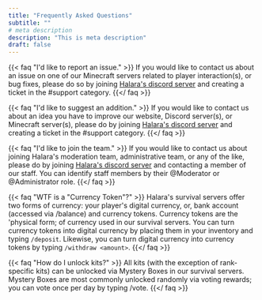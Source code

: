 ```yaml
---
title: "Frequently Asked Questions"
subtitle: ""
# meta description
description: "This is meta description"
draft: false
---
```


{{< faq "I'd like to report an issue." >}}
If you would like to contact us about an issue on one of our Minecraft servers related to player interaction(s), or bug fixes, please do so by joining [Halara's discord server](https://discord.gg/ZbrzN5RmyR) and creating a ticket in the #support category.
{{</ faq >}}

{{< faq "I'd like to suggest an addition." >}}
If you would like to contact us about an idea you have to improve our website, Discord server(s), or Minecraft server(s), please do by joining [Halara's discord server](https://discord.gg/ZbrzN5RmyR) and creating a ticket in the #support category.
{{</ faq >}}

{{< faq "I'd like to join the team." >}}
If you would like to contact us about joining Halara's moderation team, administrative team, or any of the like, please do by joining [Halara's discord server](https://discord.gg/ZbrzN5RmyR) and contacting a member of our staff. You can identify staff members by their @Moderator or @Administrator role.
{{</ faq >}}

{{< faq "WTF is a \"Currency Token\"?" >}}
Halara's survival servers offer two forms of currency: your player's digital currency, or, bank account (accessed via /balance) and currency tokens. Currency tokens are the 'physical form; of currency used in our survival servers. 
You can turn currency tokens into digital currency by placing them in your inventory and typing ``/deposit``. Likewise, you can turn digital currency into currency tokens by typing ``/withdraw <amount>``.
{{</ faq >}}

{{< faq "How do I unlock kits?" >}}
All kits (with the exception of rank-specific kits) can be unlocked via Mystery Boxes in our survival servers. Mystery Boxes are most commonly unlocked randomly via voting rewards; you can vote once per day by typing /vote.
{{</ faq >}}